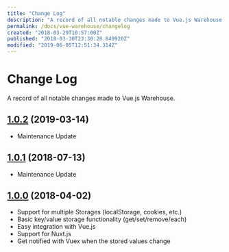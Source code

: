 ```yaml
---
title: "Change Log"
description: "A record of all notable changes made to Vue.js Warehouse."
permalink: /docs/vue-warehouse/changelog
created: "2018-03-29T10:57:00Z"
published: "2018-03-30T23:30:28.849920Z"
modified: "2019-06-05T12:51:34.314Z"
---
```


# Change Log

A record of all notable changes made to Vue.js Warehouse.

## [1.0.2](https://github.com/bazzite/vue-warehouse/tree/v1.0.2) (2019-03-14)

- Maintenance Update

## [1.0.1](https://github.com/bazzite/vue-warehouse/tree/v1.0.1) (2018-07-13)

- Maintenance Update

## [1.0.0](https://github.com/bazzite/vue-warehouse/tree/v1.0.0) (2018-04-02)

- Support for multiple Storages (localStorage, cookies, etc.)
- Basic key/value storage functionality (get/set/remove/each)
- Easy integration with Vue.js
- Support for Nuxt.js
- Get notified with Vuex when the stored values change
